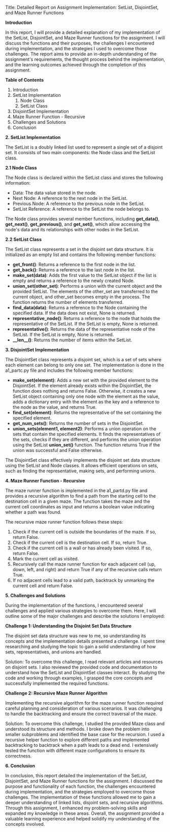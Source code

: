 ﻿Title: Detailed Report on Assignment Implementation: SetList, DisjointSet, and Maze Runner Functions

**Introduction**

In this report, I will provide a detailed explanation of my implementation of the SetList, DisjointSet, and Maze Runner functions for the assignment. I will discuss the functions and their purposes, the challenges I encountered during implementation, and the strategies I used to overcome those challenges. The report aims to provide an in-depth understanding of the assignment's requirements, the thought process behind the implementation, and the learning outcomes achieved through the completion of this assignment.

**Table of Contents**

1. Introduction
1. SetList Implementation
   1. Node Class
   1. SetList Class
1. DisjointSet Implementation
1. Maze Runner Function - Recursive
1. Challenges and Solutions
1. Conclusion

**2. SetList Implementation**

The SetList is a doubly linked list used to represent a single set of a disjoint set. It consists of two main components: the Node class and the SetList class.

**2.1 Node Class**

The Node class is declared within the SetList class and stores the following information:

- Data: The data value stored in the node.
- Next Node: A reference to the next node in the SetList.
- Previous Node: A reference to the previous node in the SetList.
- SetList Reference: A reference to the SetList the node belongs to.

The Node class provides several member functions, including **get\_data()**, **get\_next()**, **get\_previous()**, and **get\_set()**, which allow accessing the node's data and its relationships with other nodes in the SetList.

**2.2 SetList Class**

The SetList class represents a set in the disjoint set data structure. It is initialized as an empty list and contains the following member functions:

- **get\_front()**: Returns a reference to the first node in the list.
- **get\_back()**: Returns a reference to the last node in the list.
- **make\_set(data)**: Adds the first value to the SetList object if the list is empty and returns a reference to the newly created Node.
- **union\_set(other\_set)**: Performs a union with the current object and the provided SetList. The elements of the other\_set are transferred to the current object, and other\_set becomes empty in the process. The function returns the number of elements transferred.
- **find\_data(data)**: Returns a reference to the Node containing the specified data. If the data does not exist, None is returned.
- **representative\_node()**: Returns a reference to the node that holds the representative of the SetList. If the SetList is empty, None is returned.
- **representative()**: Returns the data of the representative node of the SetList. If the SetList is empty, None is returned.
- **\_\_len\_\_()**: Returns the number of items within the SetList.

**3. DisjointSet Implementation**

The DisjointSet class represents a disjoint set, which is a set of sets where each element can belong to only one set. The implementation is done in the a1\_partc.py file and includes the following member functions:

- **make\_set(element)**: Adds a new set with the provided element to the DisjointSet. If the element already exists within the DisjointSet, the function does nothing and returns False. Otherwise, it creates a new SetList object containing only one node with the element as the value, adds a dictionary entry with the element as the key and a reference to the node as the value, and returns True.
- **find\_set(element)**: Returns the representative of the set containing the specified element.
- **get\_num\_sets()**: Returns the number of sets in the DisjointSet.
- **union\_sets(element1, element2)**: Performs a union operation on the sets that contain the specified elements. It finds the representatives of the sets, checks if they are different, and performs the union operation using the SetList **union\_set()** function. The function returns True if the union was successful and False otherwise.

The DisjointSet class effectively implements the disjoint set data structure using the SetList and Node classes. It allows efficient operations on sets, such as finding the representative, making sets, and performing unions.

**4. Maze Runner Function - Recursive**

The maze runner function is implemented in the a1\_partd.py file and provides a recursive algorithm to find a path from the starting cell to the destination cell in a given maze. The function takes the maze and the current cell coordinates as input and returns a boolean value indicating whether a path was found.

The recursive maze runner function follows these steps:

1. Check if the current cell is outside the boundaries of the maze. If so, return False.
1. Check if the current cell is the destination cell. If so, return True.
1. Check if the current cell is a wall or has already been visited. If so, return False.
1. Mark the current cell as visited.
1. Recursively call the maze runner function for each adjacent cell (up, down, left, and right) and return True if any of the recursive calls return True.
1. If no adjacent cells lead to a valid path, backtrack by unmarking the current cell and return False.

**5. Challenges and Solutions**

During the implementation of the functions, I encountered several challenges and applied various strategies to overcome them. Here, I will outline some of the major challenges and describe the solutions I employed:

**Challenge 1: Understanding the Disjoint Set Data Structure**

The disjoint set data structure was new to me, so understanding its concepts and the implementation details presented a challenge. I spent time researching and studying the topic to gain a solid understanding of how sets, representatives, and unions are handled.

Solution: To overcome this challenge, I read relevant articles and resources on disjoint sets. I also reviewed the provided code and documentation to understand how the SetList and DisjointSet classes interact. By studying the code and working through examples, I grasped the core concepts and successfully implemented the required functions.

**Challenge 2: Recursive Maze Runner Algorithm**

Implementing the recursive algorithm for the maze runner function required careful planning and consideration of various scenarios. It was challenging to handle the backtracking and ensure the correct traversal of the maze.

Solution: To overcome this challenge, I studied the provided Maze class and understood its structure and methods. I broke down the problem into smaller subproblems and identified the base case for the recursion. I used a recursive helper function to explore different paths and implemented backtracking to backtrack when a path leads to a dead end. I extensively tested the function with different maze configurations to ensure its correctness.

**6. Conclusion**

In conclusion, this report detailed the implementation of the SetList, DisjointSet, and Maze Runner functions for the assignment. I discussed the purpose and functionality of each function, the challenges encountered during implementation, and the strategies employed to overcome those challenges. The implementation of these functions allowed me to gain a deeper understanding of linked lists, disjoint sets, and recursive algorithms. Through this assignment, I enhanced my problem-solving skills and expanded my knowledge in these areas. Overall, the assignment provided a valuable learning experience and helped solidify my understanding of the concepts involved.

